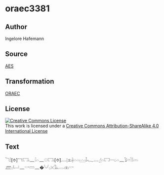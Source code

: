 # oraec3381

## Author

Ingelore Hafemann

## Source

[AES](https://github.com/simondschweitzer/aes)

## Transformation

[ORAEC](https://oraec.github.io/)

## License

<a rel="license" href="http://creativecommons.org/licenses/by-sa/4.0/"><img alt="Creative Commons License" style="border-width:0" src="https://i.creativecommons.org/l/by-sa/4.0/88x31.png" /></a><br />This work is licensed under a <a rel="license" href="http://creativecommons.org/licenses/by-sa/4.0/">Creative Commons Attribution-ShareAlike 4.0 International License</a>

## Text

𓆓𓌃[⯑]𓄓𓉐𓏤𓈖𓇋𓏏𓈖𓇳𓉐𓏤[⯑]𓐙𓊤𓁷𓏤𓋀𓏏𓏏𓈉𓄤𓆑𓂋𓊨𓏏𓉐𓂸𓏏𓈖𓅱𓏌𓌙𓌙𓏛<br>
𓊏𓊪𓂡𓈖𓎡𓏠𓈖�𓄋𓊪𓏴𓅓𓂋𓏤𓁷𓏤𓎡<br>
